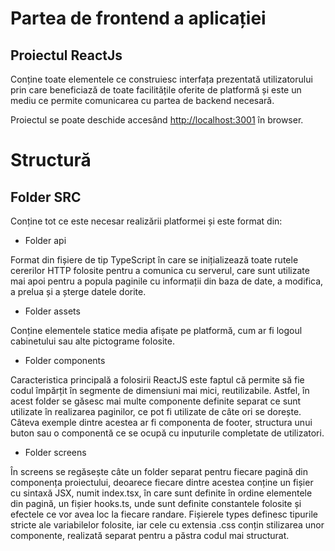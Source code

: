 # Partea de frontend a aplicației

## Proiectul ReactJs

Conține toate elementele ce construiesc interfața prezentată utilizatorului prin care beneficiază de toate facilitățile oferite de platformă și este un mediu ce permite comunicarea cu partea de backend necesară.

Proiectul se poate deschide accesând [http://localhost:3001](http://localhost:3001) în browser.

# Structură

## Folder SRC
 
 Conține tot ce este necesar realizării platformei și este format din:
 
 - Folder api
 
 Format din fișiere de tip TypeScript în care se inițializează toate rutele cererilor HTTP folosite pentru a comunica cu serverul, care sunt utilizate mai apoi pentru a popula paginile cu informații din baza de date, a modifica, a prelua și a șterge datele dorite.
 
 - Folder assets
 
 Conține elementele statice media afișate pe platformă, cum ar fi logoul cabinetului sau alte pictograme folosite.
 
 - Folder components
 
 Caracteristica principală a folosirii ReactJS este faptul că permite să fie codul împărțit în segmente de dimensiuni mai mici, reutilizabile. Astfel, în acest folder se găsesc mai multe componente definite separat ce sunt utilizate în realizarea paginilor, ce pot fi utilizate de câte ori se dorește. Câteva exemple dintre acestea ar fi componenta de footer, structura unui buton sau o componentă ce se ocupă cu inputurile completate de utilizatori.
 
 - Folder screens
 
 În screens se regăsește câte un folder separat pentru fiecare pagină din componența proiectului, deoarece fiecare dintre acestea conține un fișier cu sintaxă JSX, numit index.tsx, în care sunt definite în ordine elementele din pagină, un fișier hooks.ts, unde sunt definite constantele folosite și efectele ce vor avea loc la fiecare randare. Fișierele types definesc tipurile stricte ale variabilelor folosite, iar cele cu extensia .css conțin stilizarea unor componente, realizată separat pentru a păstra codul mai structurat.



